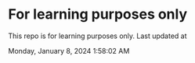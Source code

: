# For learning purposes only
This repo is for learning purposes only.
Last updated at

Monday, January 8, 2024 1:58:02 AM

